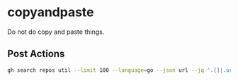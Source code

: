 # copyandpaste
Do not do copy and paste things.

## Post Actions

```bash
gh search repos util --limit 100 --language=go --json url --jq '.[]|.url' | xargs -I {} gh workflow run .github/workflows/check-any.yaml -F repo_url={}
```